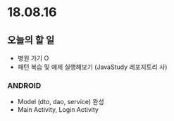 # 18.08.16

## 오늘의 할 일

* 병원 가기 O
* 패턴 복습 및 예제 실행해보기 \(JavaStudy 레포지토리 사\)

### ANDROID

* Model \(dto, dao, service\) 완성 
* Main Activity, Login Activity

